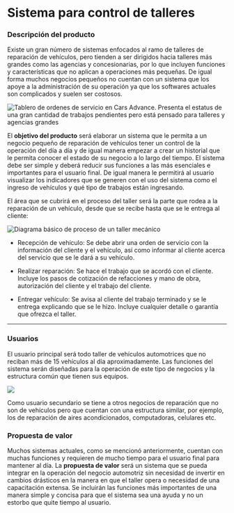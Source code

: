 # Sistema para control de talleres

### Descripción del producto

Existe un gran número de sistemas enfocados al ramo de talleres de reparación de vehículos, pero tienden a ser dirigidos hacia talleres más grandes como las agencias y concesionarias, por lo que incluyen funciones y características que no aplican a operaciones más pequeñas. De igual forma muchos negocios pequeños no cuentan con un sistema que los apoye a la administración de su operación ya que los softwares actuales son complicados y suelen ser costosos.

![Tablero de ordenes de servicio en Cars Advance. Presenta el estatus de una gran cantidad de trabajos pendientes pero está pensado para talleres y agencias grandes](https://atsuro0.s-ul.eu/FBhmn5l1)

El **objetivo del producto** será elaborar un sistema que le permita a un negocio pequeño de reparación de vehículos tener un control de la operación del día a día y de igual manera empezar a crear un historial que le permita conocer el estado de su negocio a lo largo del tiempo. El sistema debe ser simple y deberá reducir sus funciones a las más esenciales e importantes para el usuario final. De igual manera le permitirá al usuario visualizar los indicadores que se generen con el uso del sistema como el ingreso de vehículos y qué tipo de trabajos están ingresando.

El área que se cubrirá en el proceso del taller será la parte que rodea a la reparación de un vehículo, desde que se recibe hasta que se le entrega al cliente:

![Diagrama básico de proceso de un taller mecánico](https://atsuro0.s-ul.eu/sMIkhJVj)

- Recepción de vehículo: Se debe abrir una orden de servicio con la información del cliente y el vehículo, así como informar al cliente acerca del servicio que se le dará a su vehículo.

- Realizar reparación: Se hace el trabajo que se acordó con el cliente. Incluye los pasos de cotización de refacciones y mano de obra, autorización del cliente y el trabajo del cliente.

- Entregar vehículo: Se avisa al cliente del trabajo terminado y se le entrega explicando que se le hizo. Incluye cualquier detalle o garantía que ofrezca el taller.

---
### Usuarios

El usuario principal será todo taller de vehículos automotrices que no reciban más de 15 vehículos al día aproximadamente. Las funciones del sistema serán diseñadas para la operación de este tipo de negocios y la estructura común que tienen sus equipos.

![](https://lh3.googleusercontent.com/bmTcj2dmu-coxFlNPeoIcJQurrak3fmlSg1S8s2GD_SVwUfO82Zf5jE9eGNDHSBfmePdPN7IhVjDBncElJP6ypqjY8TEXvsm4l0Y8OmG7E8jtXKqOpZ0o0wy_4sZPzlRzkuQ7nclHSgBWK4YjoJYOQ)

Como usuario secundario se tiene a otros negocios de reparación que no son de vehículos pero que cuentan con una estructura similar, por ejemplo, los de reparación de aires acondicionados, computadoras, celulares etc.

### Propuesta de valor

Muchos sistemas actuales, como se mencionó anteriormente, cuentan con muchas funciones y requieren de mucho tiempo para el usuario final para mantener al día. La **propuesta de valor** será un sistema que se pueda integrar en la operación del negocio automotriz sin necesidad de invertir en cambios drásticos en la manera en que el taller opera o necesidad de una capacitación extensa. Se incluirán las funciones más importantes de una manera simple y concisa para que el sistema sea una ayuda y no un estorbo que quite tiempo al usuario.
